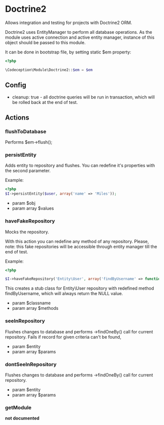# Doctrine2

Allows integration and testing for projects with Doctrine2 ORM.

Doctrine2 uses EntityManager to perform all database operations.
As the module uses active connection and active entity manager, instance of this object should be passed to this module.

It can be done in bootstrap file, by setting static $em property:

``` php
<?php

\Codeception\Module\Doctrine2::$em = $em

```

## Config
* cleanup: true - all doctrine queries will be run in transaction, which will be rolled back at the end of test.

## Actions


### flushToDatabase


Performs $em->flush();

### persistEntity


Adds entity to repository and flushes. You can redefine it's properties with the second parameter.

Example:
``` php
<?php
$I->persistEntity($user, array('name' => 'Miles'));
```

 * param $obj
 * param array $values

### haveFakeRepository


Mocks the repository.

With this action you can redefine any method of any repository.
Please, note: this fake repositories will be accessible through entity manager till the end of test.

Example:
``` php
<?php

$I->haveFakeRepository('Entity\User', array('findByUsername' => function($username) {  return null; }));

```

This creates a stub class for Entity\User repository with redefined method findByUsername, which will always return the NULL value.

 * param $classname
 * param array $methods

### seeInRepository


Flushes changes to database and performs ->findOneBy() call for current repository.
Fails if record for given criteria can\'t be found,

 * param $entity
 * param array $params

### dontSeeInRepository


Flushes changes to database and performs ->findOneBy() call for current repository.

 * param $entity
 * param array $params

### getModule

__not documented__
